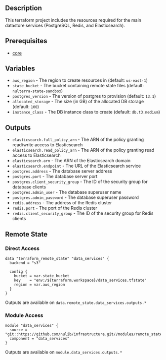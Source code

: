 ## Description

This terraform project includes the resources required for the main datastore services (PostgreSQL, Redis, and Elasticsearch).

## Prerequisites

* [core](../core/README.md)

## Variables

* `aws_region` - The region to create resources in (default: `us-east-1`)
* `state_bucket` - The bucket containing remote state files (default: `nulterra-state-sandbox`)
* `postgres_version` - The version of postgres to provision (default: `13.1`)
* `allocated_storage` - The size (in GB) of the allocated DB storage (default: `100`)
* `instance_class` - The DB instance class to create (default: `db.t3.medium`)

## Outputs

* `elasticsearch.full_policy_arn` - The ARN of the policy granting read/write access to Elasticsearch
* `elasticsearch.read_policy_arn` - The ARN of the policy granting read access to Elasticsearch
* `elasticsearch.arn` - The ARN of the Elasticsearch domain
* `elasticsearch.endpoint` - The URL of the Elasticsearch service
* `postgres.address` - The database server address
* `postgres.port` - The database server port
* `postgres.client_security_group` - The ID of the security group for database clients
* `postgres.admin_user` - The database superuser name
* `postgres.admin_password` - The database superuser password
* `redis.address` - The address of the Redis cluster
* `redis.port` - The port of the Redis cluster
* `redis.client_security_group` - The ID of the security group for Redis clients

## Remote State

### Direct Access

```
data "terraform_remote_state" "data_services" {
  backend = "s3"

  config {
    bucket = var.state_bucket
    key    = "env:/${terraform.workspace}/data_services.tfstate"
    region = var.aws_region
  }
}
```

Outputs are available on `data.remote_state.data_services.outputs.*`

### Module Access

```
module "data_services" {
  source = "git::https://github.com/nulib/infrastructure.git//modules/remote_state"
  component = "data_services"
}
```

Outputs are available on `module.data_services.outputs.*`
